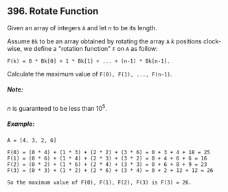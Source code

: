 ## 396. Rotate Function

Given an array of integers ```A``` and let *n* to be its length.

Assume ```Bk``` to be an array obtained by rotating the array ```A``` *k* positions clock-wise, we define a "rotation function" ```F``` on ```A``` as follow:
```
F(k) = 0 * Bk[0] + 1 * Bk[1] + ... + (n-1) * Bk[n-1].
```

Calculate the maximum value of ```F(0), F(1), ..., F(n-1)```.

##### Note:
*n* is guaranteed to be less than 10<sup>5</sup>.

##### Example:
```
A = [4, 3, 2, 6]

F(0) = (0 * 4) + (1 * 3) + (2 * 2) + (3 * 6) = 0 + 3 + 4 + 18 = 25
F(1) = (0 * 6) + (1 * 4) + (2 * 3) + (3 * 2) = 0 + 4 + 6 + 6 = 16
F(2) = (0 * 2) + (1 * 6) + (2 * 4) + (3 * 3) = 0 + 6 + 8 + 9 = 23
F(3) = (0 * 3) + (1 * 2) + (2 * 6) + (3 * 4) = 0 + 2 + 12 + 12 = 26

So the maximum value of F(0), F(1), F(2), F(3) is F(3) = 26.
```